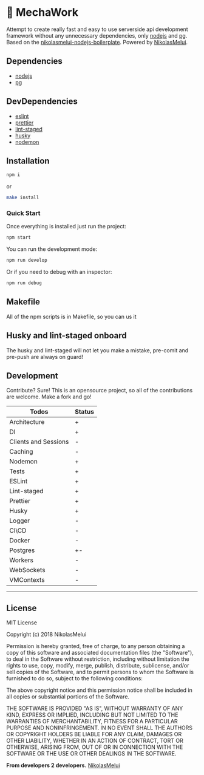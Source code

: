 # 🔧 MechaWork

Attempt to create really fast and easy to use serverside api development framework without any unnecessary dependencies, only [nodejs][nodejs] and [pg][pg].
Based on the [nikolasmelui-nodejs-boilerplate][nikolasmelui-nodejs-boilerplate].
Powered by [NikolasMelui][nikolasmelui].

## Dependencies

- [nodejs][nodejs]
- [pg][pg]

## DevDependencies

- [eslint][eslint]
- [prettier][prettier]
- [lint-staged][lint-staged]
- [husky][husky]
- [nodemon][nodemon]

## Installation

```bash
npm i
```

or

```bash
make install
```

### Quick Start

Once everything is installed just run the project:

```bash
npm start
```

You can run the development mode:

```bash
npm run develop
```

Or if you need to debug with an inspector:

```bash
npm run debug
```

## Makefile

All of the npm scripts is in Makefile, so you can us it

## Husky and lint-staged onboard

The husky and lint-staged will not let you make a mistake, pre-comit and pre-push are always on guard!

## Development

Contribute? Sure!
This is an opensource project, so all of the contributions are welcome. Make a fork and go!

| Todos                | Status |
| -------------------- | ------ |
| Architecture         | +      |
| DI                   | +      |
| Clients and Sessions | -      |
| Caching              | -      |
| Nodemon              | +      |
| Tests                | +      |
| ESLint               | +      |
| Lint-staged          | +      |
| Prettier             | +      |
| Husky                | +      |
| Logger               | -      |
| CI\CD                | -      |
| Docker               | -      |
| Postgres             | +-     |
| Workers              | -      |
| WebSockets           | -      |
| VMContexts           | -      |

---

## License

MIT License

Copyright (c) 2018 NikolasMelui

Permission is hereby granted, free of charge, to any person obtaining a copy
of this software and associated documentation files (the "Software"), to deal
in the Software without restriction, including without limitation the rights
to use, copy, modify, merge, publish, distribute, sublicense, and/or sell
copies of the Software, and to permit persons to whom the Software is
furnished to do so, subject to the following conditions:

The above copyright notice and this permission notice shall be included in all
copies or substantial portions of the Software.

THE SOFTWARE IS PROVIDED "AS IS", WITHOUT WARRANTY OF ANY KIND, EXPRESS OR
IMPLIED, INCLUDING BUT NOT LIMITED TO THE WARRANTIES OF MERCHANTABILITY,
FITNESS FOR A PARTICULAR PURPOSE AND NONINFRINGEMENT. IN NO EVENT SHALL THE
AUTHORS OR COPYRIGHT HOLDERS BE LIABLE FOR ANY CLAIM, DAMAGES OR OTHER
LIABILITY, WHETHER IN AN ACTION OF CONTRACT, TORT OR OTHERWISE, ARISING FROM,
OUT OF OR IN CONNECTION WITH THE SOFTWARE OR THE USE OR OTHER DEALINGS IN THE
SOFTWARE.

**From developers 2 developers.**
[NikolasMelui][nikolasmelui]

[//]: # "These are reference links used in the body of this note and get stripped out when the markdown processor does its job. There is no need to format nicely because it shouldn't be seen. Thanks SO - http://stackoverflow.com/questions/4823468/store-comments-in-markdown-syntax"
[nikolasmelui]: https://github.com/NikolasMelui
[nikolasmelui-nodejs-boilerplate]: https://github.com/NikolasMelui/nikolasmelui-nodejs-boilerplate
[nodejs]: http://nodejs.org
[npm]: https://www.npmjs.com/
[pg]: https://github.com/brianc/node-postgres
[eslint]: https://eslint.org/
[prettier]: https://prettier.io/
[lint-staged]: https://github.com/okonet/lint-staged
[husky]: https://github.com/typicode/husky
[nodemon]: https://www.npmjs.com/package/nodemon
